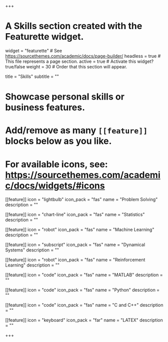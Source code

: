 +++
# A Skills section created with the Featurette widget.
widget = "featurette"  # See https://sourcethemes.com/academic/docs/page-builder/
headless = true  # This file represents a page section.
active = true  # Activate this widget? true/false
weight = 30  # Order that this section will appear.

title = "Skills"
subtitle = ""

# Showcase personal skills or business features.
# 
# Add/remove as many `[[feature]]` blocks below as you like.
# 
# For available icons, see: https://sourcethemes.com/academic/docs/widgets/#icons

[[feature]]
  icon = "lightbulb"
  icon_pack = "fas"
  name = "Problem Solving"
  description = ""  
  
[[feature]]
  icon = "chart-line"
  icon_pack = "fas"
  name = "Statistics"
  description = "" 

[[feature]]
  icon = "robot"
  icon_pack = "fas"
  name = "Machine Learning"
  description = ""  
  
[[feature]]
  icon = "subscript"
  icon_pack = "fas"
  name = "Dynamical Systems"
  description = ""  

[[feature]]
  icon = "robot"
  icon_pack = "fas"
  name = "Reinforcement Learning"
  description = ""  
  
[[feature]]
  icon = "code"
  icon_pack = "fas"
  name = "MATLAB"
  description = ""  
  
[[feature]]
  icon = "code"
  icon_pack = "fas"
  name = "Python"
  description = ""  
  
[[feature]]
  icon = "code"
  icon_pack = "fas"
  name = "C and C++"
  description = ""  
  
[[feature]]
  icon = "keyboard"
  icon_pack = "far"
  name = "LATEX"
  description = ""

+++
